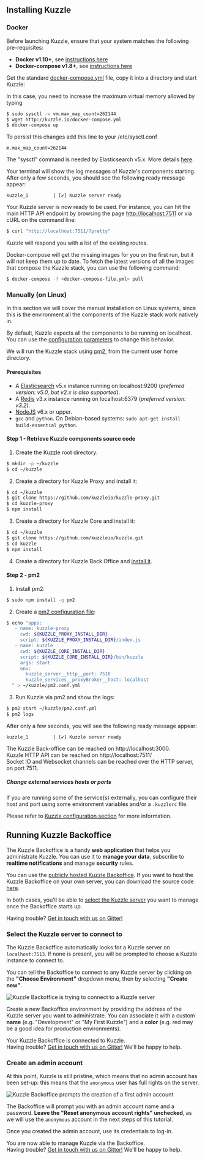 ## Installing Kuzzle

### Docker

Before launching Kuzzle, ensure that your system matches the following pre-requisites:

- **Docker v1.10+**, see [instructions here](https://docs.docker.com/engine/installation/)
- **Docker-compose v1.8+**, see [instructions here](https://docs.docker.com/compose/install/)

Get the standard [docker-compose.yml](http://kuzzle.io/docker-compose.yml) file, copy it into a directory and start Kuzzle:

In this case, you need to increase the maximum virtual memory allowed by typing

```bash
$ sudo sysctl -w vm.max_map_count=262144
$ wget http://kuzzle.io/docker-compose.yml
$ docker-compose up
```

To persist this changes add this line to your /etc/sysctl.conf
```
m.max_map_count=262144
```

<aside class="notice">
The "sysctl" command is needed by Elasticsearch v5.x. More details <a href="https://www.elastic.co/guide/en/elasticsearch/reference/5.x/vm-max-map-count.html">here</a>.
</aside>

Your terminal will show the log messages of Kuzzle's components starting. After only a few seconds, you should see the following ready message appear:

```
kuzzle_1         | [✔] Kuzzle server ready
```

Your Kuzzle server is now ready to be used. For instance, you can hit the main HTTP API endpoint by browsing the page <a href="http://localhost:7511">http://localhost:7511</a> or via cURL on the command line:

```bash
$ curl "http://localhost:7511/?pretty"
```

Kuzzle will respond you with a list of the existing routes.

Docker-compose will get the missing images for you on the first run, but it will not keep them up to date. To fetch the latest versions of all the images that compose the Kuzzle stack, you can use the following command:

```bash
$ docker-compose -f <docker-compose-file.yml> pull
```

### Manually (on Linux)

In this section we will cover the manual installation on Linux systems, since this is the environment all the components of the Kuzzle stack work natively in.

<aside class="notice">
By default, Kuzzle expects all the components to be running on localhost. You can use the <a href="#configuring-kuzzle">configuration parameters</a> to change this behavior.
</aside>

We will run the Kuzzle stack using [pm2](http://pm2.keymetrics.io/), from the current user home directory.

#### Prerequisites

* A [Elasticsearch](https://www.elastic.co/products/elasticsearch) v5.x instance running on localhost:9200 (_preferred version: v5.0, but v2.x is also supported_).
* A [Redis](http://redis.io/) v3.x instance running on localhost:6379 (_preferred version: v3.2_).
* [NodeJS](https://nodejs.org/en/download/package-manager/) v6.x or upper.
* `gcc` and `python`. On Debian-based systems: `sudo apt-get install build-essential python`.

#### Step 1 - Retrieve Kuzzle components source code

1. Create the Kuzzle root directory:

```bash
$ mkdir -p ~/kuzzle
$ cd ~/kuzzle
```

2. Create a directory for Kuzzle Proxy and install it:

```bash
$ cd ~/kuzzle
$ git clone https://github.com/kuzzleio/kuzzle-proxy.git
$ cd kuzzle-proxy
$ npm install
```

3. Create a directory for Kuzzle Core and install it:

```bash
$ cd ~/kuzzle
$ git clone https://github.com/kuzzleio/kuzzle.git
$ cd kuzzle
$ npm install
```

4. Create a directory for Kuzzle Back Office and [install it](#running-kuzzle-backoffice).

#### Step 2 - pm2

1. Install pm2:

```bash
$ sudo npm install -g pm2
```

2. Create a [pm2 configuration file](http://pm2.keymetrics.io/docs/usage/application-declaration/#process-file):

```bash
$ echo "apps:
   - name: kuzzle-proxy
     cwd: ${KUZZLE_PROXY_INSTALL_DIR}
     script: ${KUZZLE_PROXY_INSTALL_DIR}/index.js
   - name: kuzzle
     cwd: ${KUZZLE_CORE_INSTALL_DIR}
     script: ${KUZZLE_CORE_INSTALL_DIR}/bin/kuzzle
     args: start
     env:
       kuzzle_server__http__port: 7510
       kuzzle_services__proxyBroker__host: localhost
  " > ~/kuzzle/pm2.conf.yml
```

3. Run Kuzzle via pm2 and show the logs:

```bash
$ pm2 start ~/kuzzle/pm2.conf.yml
$ pm2 logs
```

After only a few seconds, you will see the following ready message appear:

```
kuzzle_1         | [✔] Kuzzle server ready
```

The Kuzzle Back-office can be reached on http://localhost:3000.  
Kuzzle HTTP API can be reached on http://localhost:7511/  
Socket IO and Websocket channels can be reached over the HTTP server, on port 7511.

##### Change external services hosts or ports

If you are running some of the service(s) externally, you can configure their host and port using some environment variables and/or a `.kuzzlerc` file.

Please refer to [Kuzzle configuration section](#configuration) for more information.

## Running Kuzzle Backoffice

The Kuzzle Backoffice is a handy **web application** that helps you administrate Kuzzle. You can use it to **manage your data**, subscribe to **realtime notifications** and manage **security** rules.

You can use the <a href="http://kuzzle-backoffice.netlify.com/">publicly hosted Kuzzle Backoffice</a>.
If you want to host the Kuzzle Backoffice on your own server, you can download the source code [here](https://github.com/kuzzleio/kuzzle-backoffice/releases).

In both cases, you'll be able to <a href="#select-the-kuzzle-instance-to-connect-to">select the Kuzzle server</a> you want to manage once the Backoffice starts up.

<aside class="notice">
Having trouble? <a href="https://gitter.im/kuzzleio/kuzzle-bo">Get in touch with us on Gitter!</a>
</aside>

### Select the Kuzzle server to connect to

The Kuzzle Backoffice automatically looks for a Kuzzle server on `localhost:7513`. If none is present, you will be prompted to choose a Kuzzle instance to connect to.

You can tell the Backoffice to connect to any Kuzzle server by clicking on the **"Choose Environment"** dropdown menu, then by selecting **"Create new"**.

![Kuzzle Backoffice is trying to connect to a Kuzzle server](./images/kuzbo-connecting.png)

Create a new Backoffice environment by providing the address of the Kuzzle server you want to administrate. You can associate it with a custom **name** (e.g. "Development" or "My First Kuzzle") and a **color** (e.g. red may be a good idea for production environments).

<aside class="success">Your Kuzzle Backoffice is connected to Kuzzle.</aside>

<aside class="notice">
Having trouble? <a href="https://gitter.im/kuzzleio/kuzzle-bo">Get in touch with us on Gitter!</a> We'll be happy to help.
</aside>

### Create an admin account

At this point, Kuzzle is still pristine, which means that no admin account has been set-up: this means that the `anonymous` user has full rights on the server.

![Kuzzle Backoffice prompts the creation of a first admin account](./images/kuzbo-firstadmin.png)

The Backoffice will prompt you with an admin account name and a password. **Leave the "Reset anonymous account rights" unchecked**, as we will use the `anonymous` account in the next steps of this tutorial.

Once you created the admin account, use its credentials to log-in.

<aside class="success">You are now able to manage Kuzzle via the Backoffice.</aside>

<aside class="notice">
Having trouble? <a href="https://gitter.im/kuzzleio/kuzzle-bo">Get in touch with us on Gitter!</a> We'll be happy to help.
</aside>
